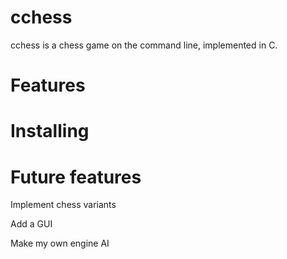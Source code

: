 # cchess

cchess is a chess game on the command line, implemented in C.

# Features



# Installing



# Future features

Implement chess variants

Add a GUI

Make my own engine AI
